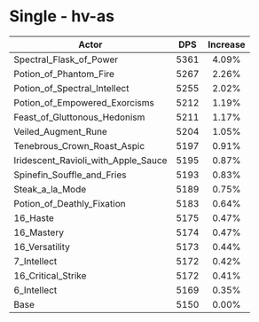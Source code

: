 # Single - hv-as
| Actor | DPS | Increase |
|---|:---:|:---:|
|Spectral_Flask_of_Power|5361|4.09%|
|Potion_of_Phantom_Fire|5267|2.26%|
|Potion_of_Spectral_Intellect|5255|2.02%|
|Potion_of_Empowered_Exorcisms|5212|1.19%|
|Feast_of_Gluttonous_Hedonism|5211|1.17%|
|Veiled_Augment_Rune|5204|1.05%|
|Tenebrous_Crown_Roast_Aspic|5197|0.91%|
|Iridescent_Ravioli_with_Apple_Sauce|5195|0.87%|
|Spinefin_Souffle_and_Fries|5193|0.83%|
|Steak_a_la_Mode|5189|0.75%|
|Potion_of_Deathly_Fixation|5183|0.64%|
|16_Haste|5175|0.47%|
|16_Mastery|5174|0.47%|
|16_Versatility|5173|0.44%|
|7_Intellect|5172|0.42%|
|16_Critical_Strike|5172|0.41%|
|6_Intellect|5169|0.35%|
|Base|5150|0.00%|
